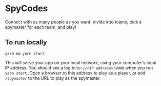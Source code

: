 # SpyCodes

Connect with as many people as you want, divide into teams, pick a spymaster for
each team, and play!

## To run locally

```
yarn && yarn start
```

This will serve your app on your local network, using your computer's local IP
address. You should see a log `http://<IP address>:8080` when you run
`yarn start`. Open a browser to this address to play as a player, or add
`/spymaster` to the URL to play as the spymaster.
